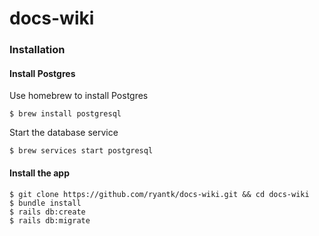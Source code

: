 # docs-wiki

### Installation

#### Install Postgres

Use homebrew to install Postgres

    $ brew install postgresql

Start the database service

    $ brew services start postgresql

#### Install the app

    $ git clone https://github.com/ryantk/docs-wiki.git && cd docs-wiki
    $ bundle install
    $ rails db:create
    $ rails db:migrate